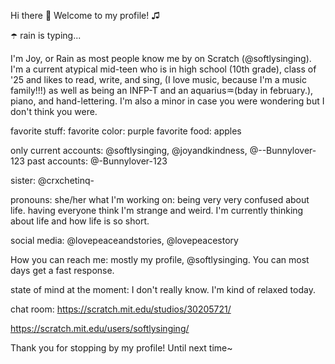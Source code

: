 Hi there 👋 Welcome to my profile! ♫

☂️ rain is typing...

I'm Joy, or Rain as most people know me by on Scratch (@softlysinging). 
I'm a current atypical mid-teen who is in high school (10th grade), class of '25 and likes to read, write, and sing, (I love music, because I'm a music family!!!) as well as being an INFP-T and an aquarius♒(bday in 
february.), piano, and hand-lettering. I'm also a minor in case you were wondering but I don't think you were.


favorite stuff: 
favorite color: purple
favorite food: apples

only current accounts: @softlysinging, @joyandkindness, @--Bunnylover-123
past accounts: @-Bunnylover-123

sister: @crxchetinq-

pronouns: she/her
what I'm working on: being very very confused about life. 
having everyone think I'm strange and weird. 
I'm currently thinking about life and how life is so short. 

social media: @lovepeaceandstories, @lovepeacestory

How you can reach me: mostly my profile, @softlysinging. You can most days get a fast response. 

state of mind at the moment: I don't really know. I'm kind of relaxed today. 

chat room: https://scratch.mit.edu/studios/30205721/

https://scratch.mit.edu/users/softlysinging/

Thank you for stopping by my profile! Until next time~ 

